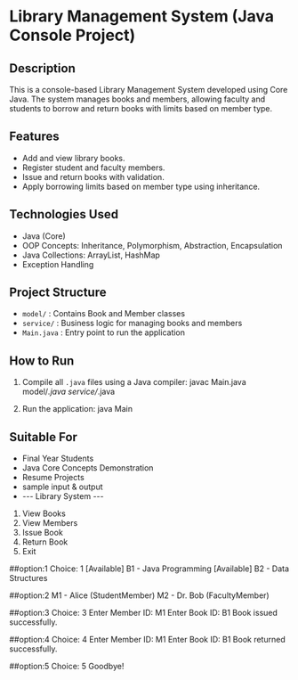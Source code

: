 # Library Management System (Java Console Project)

## Description
This is a console-based Library Management System developed using Core Java. The system manages books and members, allowing faculty and students to borrow and return books with limits based on member type.

## Features
- Add and view library books.
- Register student and faculty members.
- Issue and return books with validation.
- Apply borrowing limits based on member type using inheritance.

## Technologies Used
- Java (Core)
- OOP Concepts: Inheritance, Polymorphism, Abstraction, Encapsulation
- Java Collections: ArrayList, HashMap
- Exception Handling

## Project Structure
- `model/` : Contains Book and Member classes
- `service/` : Business logic for managing books and members
- `Main.java` : Entry point to run the application

## How to Run
1. Compile all `.java` files using a Java compiler:
   javac Main.java model/*.java service/*.java

2. Run the application:
   java Main

## Suitable For
- Final Year Students
- Java Core Concepts Demonstration
- Resume Projects
- sample input & output
- --- Library System ---
1. View Books
2. View Members
3. Issue Book
4. Return Book
5. Exit

##option:1
Choice: 1
[Available] B1 - Java Programming
[Available] B2 - Data Structures

##option:2
M1 - Alice (StudentMember)
M2 - Dr. Bob (FacultyMember)

##option:3
Choice: 3
Enter Member ID: M1
Enter Book ID: B1
Book issued successfully.

##option:4
Choice: 4
Enter Member ID: M1
Enter Book ID: B1
Book returned successfully.

##option:5
Choice: 5
Goodbye!



